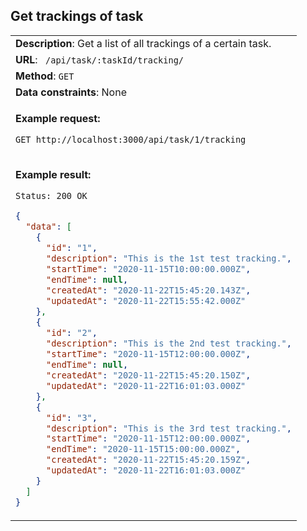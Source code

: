 ## Get trackings of task

<table>
    <tr><td> <b>Description</b>: Get a list of all trackings of a certain task. </td></tr>
    <tr><td> <b>URL</b>: <code> /api/task/:taskId/tracking/ </code> </td></tr>
    <tr><td> <b>Method</b>: <code>GET</code> </td></tr>
    <tr><td> <b>Data constraints</b>: None </td></tr>
<tr><td>

**Example request:**

`GET http://localhost:3000/api/task/1/tracking`

</td></tr>
<tr><td>

**Example result:**

`Status: 200 OK`

```json
{
  "data": [
    {
      "id": "1",
      "description": "This is the 1st test tracking.",
      "startTime": "2020-11-15T10:00:00.000Z",
      "endTime": null,
      "createdAt": "2020-11-22T15:45:20.143Z",
      "updatedAt": "2020-11-22T15:55:42.000Z"
    },
    {
      "id": "2",
      "description": "This is the 2nd test tracking.",
      "startTime": "2020-11-15T12:00:00.000Z",
      "endTime": null,
      "createdAt": "2020-11-22T15:45:20.150Z",
      "updatedAt": "2020-11-22T16:01:03.000Z"
    },
    {
      "id": "3",
      "description": "This is the 3rd test tracking.",
      "startTime": "2020-11-15T12:00:00.000Z",
      "endTime": "2020-11-15T15:00:00.000Z",
      "createdAt": "2020-11-22T15:45:20.159Z",
      "updatedAt": "2020-11-22T16:01:03.000Z"
    }
  ]
}
```

</td></tr>
</table>
